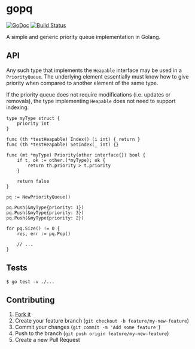 # gopq

[![GoDoc](https://godoc.org/github.com/alexanderbez/gopq?status.svg)](https://godoc.org/github.com/alexanderbez/gopq)
[![Build Status](https://travis-ci.org/alexanderbez/gopq.svg?branch=master)](https://travis-ci.org/alexanderbez/gopq)

A simple and generic priority queue implementation in Golang.

## API

Any such type that implements the `Heapable` interface may be used in a `PriorityQueue`.
The underlying element essentially must know how to give priority when compared to another
element of the same type.

If the priority queue does not require modifications (i.e. updates or removals), the type
implementing `Heapable` does not need to support indexing.

```golang
type myType struct {
	priority int
}

func (th *testHeapable) Index() (i int) { return }
func (th *testHeapable) SetIndex(_ int) {}

func (mt *myType) Priority(other interface{}) bool {
	if t, ok := other.(*myType); ok {
		return th.priority > t.priority
	}

	return false
}

pq := NewPriorityQueue()

pq.Push(&myType{priority: 1})
pq.Push(&myType{priority: 3})
pq.Push(&myType{priority: 2})

for pq.Size() != 0 {
    res, err := pq.Pop()

    // ...
}
```

## Tests

```shell
$ go test -v ./...
```

## Contributing

1. [Fork it](https://github.com/alexanderbez/gopq/fork)
2. Create your feature branch (`git checkout -b feature/my-new-feature`)
3. Commit your changes (`git commit -m 'Add some feature'`)
4. Push to the branch (`git push origin feature/my-new-feature`)
5. Create a new Pull Request

